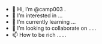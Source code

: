 - 👋 Hi, I’m @camp003 .
- 👀 I’m interested in ...
- 🌱 I’m currently learning ...
- 💞️ I’m looking to collaborate on .....
- 📫 How to be rich ......

<!---
camp003/camp003 is a ✨ special ✨ repository because its `README.md` (this file) appears on your GitHub profile.
You can click the Preview link to take a look at your changes.
--->

